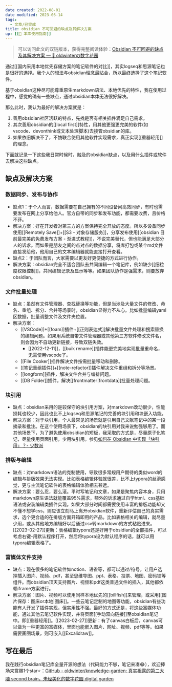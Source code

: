 ```yaml
---
date created: 2022-08-01
date modified: 2023-03-14
tags:
  - 文章/已完成
title: obsidian 不可回避的缺点及其解决方案
up: [[🧰 本库使用指南]]
---
```


>可以访问此文的双链版本，获得完整阅读体验：[Obsidian 不可回避的缺点及其解决方案 — 🌱 oldwinterの数字花园](https://notes.oldwinter.top/obsidian-%E4%B8%8D%E5%8F%AF%E5%9B%9E%E9%81%BF%E7%9A%84%E7%BC%BA%E7%82%B9%E5%8F%8A%E5%85%B6%E8%A7%A3%E5%86%B3%E6%96%B9%E6%A1%88)

通过[[国内采用本地优先存储方案的笔记软件的对比]]，其实logseq和思源笔记也是很好的选择。我个人的想法与obsidian理念最贴合，所以最终选择了这个笔记软件。

基于obsidian这种尽可能尊重原生markdown语法、本地优先的特性，我在使用过程中，感觉的确有一些缺点，通过obsidian本体无法很好解决。

那么此时，我认为最好的解决方案就是：

1. 善用obsidian社区活跃的特点，先找是否有相关插件满足自己需求。
2. 其次善用obsidian的[[local first]]特性，用其他更强更完美的软件(如vscode、devonthink或文本处理脚本)去接管obsidian的库。
3. 如果依旧解决不了，不妨联合使用其他软件实现需求，真正实现[[重器轻用]]的理念。

下面就记录一下这些我日常时候时，触及的obsidian缺点，以及用什么插件或软件去解决这些缺点。

## 缺点及解决方案

### 数据同步、发布与协作

- 缺点1：于个人而言，数据需要在自己拥有的不同设备间高效同步，有时也需要发布在网上分享给他人。官方自带的同步和发布功能，都需要收费，且价格不菲。
- 解决方案：好在开发者对第三方的方案保持完全开放的态度。所以多设备同步使用[[Remotely Save]]+[[S3 - 对象存储服务]]，分享发布使用[[obsidian 目前最完美的免费发布方案 - 渐进式教程]]，不说完美替代，但也能满足大部分人的诉求。而如果是朋友之间的点对点的数据分享，将库打包或某个md文件直接发给他，他用自己的文本编辑器就能直接打开查看。
- 缺点2：于团队而言，大家需要以更友好更便捷的方式进行协作。
- 解决方案：obsidian完全不适合团队去共同编辑一个笔记库，例如缺少[[细粒度权限控制]]，共同编辑记录及显示等等。如果团队协作是强需求，则要放弃obsidian。

### 文件批量处理

- 缺点：虽然有文件管理器、查找替换等功能，但是当涉及大量文件的修改、命名、重组、拆分、合并等场景时，obsidian显得力不从心。比如批量编辑yaml区数据，批量调整文件及文件夹位置。
- 解决方案：
	- [[VSCode]]+[[foam]]插件+[[正则表达式]]解决批量文件处理和搜索替换的编辑问题。如果用系统自带文件管理器或其他第三方软件修改文件名，则会因为不自动更新链接，导致双链失效。
		- [[2022-12-11]]，[[buik rename]]插件能更完美地实现批量重命名，无需使用vscode了。
	- [[File Cooker]]插件解决文件按需批量移动和删除。
	- [[笔记重组插件]]+[[note-refactor]]插件解决文件重组和拆分等场景。
	- [[longform]]插件，解决文件合并与编排问题。
	- [[DB Folder]]插件，解决[[frontmatter|frontdata]]批量处理问题。

### 块引用

- 缺点：obsidian采用的是较保守的块引用方案，对markdown改动很少，性能损耗也较少，因此也比不上logseq和思源笔记的完善的块引用和块嵌入功能。
- 解决方案：对于块引用，个人最常见的场景就是引用自己文献笔记中的某一段摘录和批注。在这个使用场景下，obsidian的块引用对我来说勉强够用了。而其他场景下，为了避免使用obsidian的短板，我采取的方式是，尽量原子化笔记，尽量使用页面引用，少用块引用。参见[如何在 Obsidian 中实现「块引用」？- 少数派](https://sspai.com/post/61741)

### 排版与编辑

- 缺点：对markdown语法的克制使用，导致很多常规用户期待的类似word的编辑与排版效果无法实现。比如表格编辑体验就很差，比不上typora的丝滑感觉，更与主流笔记软件的表格编辑体验相去甚远。
- 解决方案：要么忍，要么滚。平时写笔记和文章，如果是聚焦内容本身，只用markdown原生语法就能覆盖95%需求，额外的诉求通过自学html、css基础语法或安装编辑类插件实现。如果大部分时间都需要使用丰富的排版功能却又不懂不想学css，则应该立刻马上离开obsidian软件，重新评估自己的真实需求，选个更合适的在排版方面开箱即用的产品。比如表格相关的编辑，就尽量少用，或从其他地方编辑好以后通过csv转markdown的方式粘贴进来。[[2023-02-27]]更新：表格编辑typora还是好用于obsidian的全部插件，可以考虑右键-用默认程序打开，然后将typora设为默认程序的话，就可以用typora编辑表格了。

### 富媒体文件支持

- 缺点：现在很多的笔记软件如notion、语雀等，都可以通过/符号，让用户选择插入图片、视频、pdf，甚至思维导图、ppt、表格、投票、地图、密码锁等组件。而obsidian顶天支持图片、视频和pdf这类普通文件的插入，其他都依赖iframe方案进行。
- 解决方案：图片、视频可以使用同样本地优先的[[billfish]]来管理，或采用[[图片保存：图床or本地|图床]]。一些云笔记定制的地图等功能，obsidian有些功能有人开发了插件实现，但实用性不强。最好的方式还是，将这些富媒体功能，通过其他云笔记软件实现，并将页面[[手动双向链接]]至obsidian笔记中。即[[重器轻用]]。[[2023-02-27]]更新：有了canvas白板后，canvas可以做为一种更富的富媒体，里面也能嵌入图片、网址、视频、pdf等等。如果需要画图场景，则可嵌入[[Excalidraw]]。

## 写在最后

我在践行obsidian笔记库全量开源的想法（代码能力不够，笔记来凑😂），欢迎捧场来赏赐1个star⭐️：[GitHub - oldwinter/knowledge-garden: 真实袒露的第二大脑 second brain，未经美化的数字花园 digital garden](https://github.com/oldwinter/knowledge-garden)
